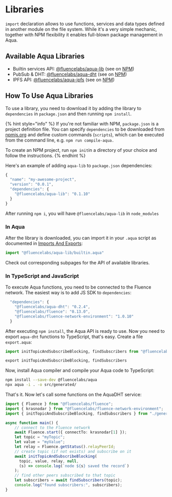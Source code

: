# Libraries

`import` declaration allows to use functions, services and data types defined in another module on the file system. While it's a very simple mechanic, together with NPM flexibility it enables full-blown package management in Aqua.

## Available Aqua Libraries

* Builtin services API: [@fluencelabs/aqua-lib](aqua-lib.md) \(see on [NPM](https://www.npmjs.com/package/@fluencelabs/aqua-lib)\)
* PubSub & DHT: [@fluencelabs/aqua-dht](aqua-dht.md) \(see on [NPM](https://www.npmjs.com/package/@fluencelabs/aqua-dht)\)
* IPFS API: [@fluencelabs/aqua-ipfs](aqua-ipfs.md) \(see on [NPM](https://www.npmjs.com/package/@fluencelabs/aqua-ipfs)\)

## How To Use Aqua Libraries

To use a library, you need to download it by adding the library to `dependencies` in `package.json` and then running `npm install`.

{% hint style="info" %}
If you're not familiar with NPM, `package.json` is a project definition file. You can specify `dependencies` to be downloaded from [npmjs.org](https://npmjs.org) and define custom commands \(`scripts`\), which can be executed from the command line, e.g. `npm run compile-aqua.`

To create an NPM project, run `npm init`in a directory of your choice and follow the instructions.
{% endhint %}

Here's an example of adding `aqua-lib` to `package.json` dependencies:

```javascript
{
  "name": "my-awesome-project",
  "version": "0.0.1",
  "dependencies": {
    "@fluencelabs/aqua-lib": "0.1.10"
  }
}
```

After running `npm i`, you will have `@fluencelabs/aqua-lib` in `node_modules` 

### In Aqua

After the library is downloaded, you can import it in your `.aqua` script as documented in [Imports And Exports](../language/header/):

```javascript
import "@fluencelabs/aqua-lib/builtin.aqua"
```

Check out corresponding subpages for the API of available libraries.

### In TypeScript and JavaScript

To execute Aqua functions, you need to be connected to the Fluence network. The easiest way is to add JS SDK to `dependencies`:

```javascript
  "dependencies": {
    "@fluencelabs/aqua-dht": "0.2.4",
    "@fluencelabs/fluence": "0.13.0",
    "@fluencelabs/fluence-network-environment": "1.0.10"
  }
```

After executing `npm install`, the Aqua API is ready to use. Now you need to export `aqua-dht` functions to TypeScript, that's easy. Create a file `export.aqua`:

```python
import initTopicAndSubscribeBlocking, findSubscribers from "@fluencelabs/aqua-dht/pubsub.aqua"

export initTopicAndSubscribeBlocking, findSubscribers
```

Now, install Aqua compiler and compile your Aqua code to TypeScript: 

```bash
npm install --save-dev @fluencelabs/aqua
npx aqua -i . -o src/generated/
```

That's it. Now let's call some functions on the AquaDHT service:

```typescript
import { Fluence } from "@fluencelabs/fluence";
import { krasnodar } from "@fluencelabs/fluence-network-environment";
import { initTopicAndSubscribeBlocking, findSubscribers } from "./generated/export";

async function main() {
    // connect to the Fluence network
    await Fluence.start({ connectTo: krasnodar[1] });
    let topic = "myTopic";
    let value = "myValue";
    let relay = Fluence.getStatus().relayPeerId;
    // create topic (if not exists) and subscribe on it
    await initTopicAndSubscribeBlocking(
      topic, value, relay, null, 
      (s) => console.log(`node ${s} saved the record`)
    );
    // find other peers subscribed to that topic
    let subscribers = await findSubscribers(topic);
    console.log("found subscribers:", subscribers);
}
```

